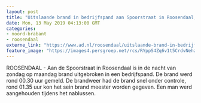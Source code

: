```yaml
---
layout: post
title: "Uitslaande brand in bedrijfspand aan Spoorstraat in Roosendaal, man aangehouden"
date: Mon, 13 May 2019 04:13:00 GMT
categories: 
- noord-brabant 
- roosendaal 
externe_link: "https://www.ad.nl/roosendaal/uitslaande-brand-in-bedrijfspand-aan-spoorstraat-in-roosendaal-man-aangehouden~af860c1f/"
feature_image: "https://images4.persgroep.net/rcs/RYppS4Zq6v1t5CrdvNehz_5Zfek/diocontent/148189086/_fitwidth/400/?appId=21791a8992982cd8da851550a453bd7f&quality=0.7"
---
```


ROOSENDAAL - Aan de Spoorstraat in Roosendaal is in de nacht van zondag op maandag brand uitgebroken in een bedrijfspand. De brand werd rond 00.30 uur gemeld. De brandweer had de brand snel onder controle, rond 01.35 uur kon het sein brand meester worden gegeven. Een man werd aangehouden tijdens het nablussen.
